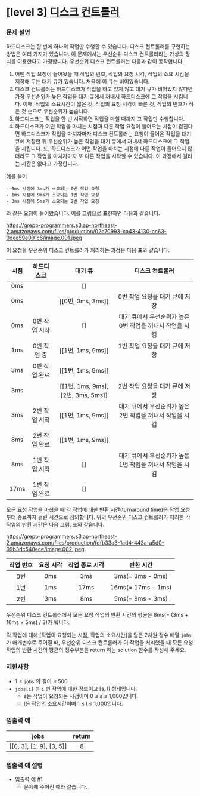 # [level 3] [디스크 컨트롤러](https://school.programmers.co.kr/learn/courses/30/lessons/42627)

### 문제 설명

하드디스크는 한 번에 하나의 작업만 수행할 수 있습니다. 디스크 컨트롤러를 구현하는 방법은 여러 가지가 있습니다. 이 문제에서는 우선순위 디스크 컨트롤러라는 가상의 장치를 이용한다고 가정합니다. 우선순위 디스크 컨트롤러는 다음과 같이 동작합니다.

1. 어떤 작업 요청이 들어왔을 때 작업의 번호, 작업의 요청 시각, 작업의 소요 시간을 저장해 두는 대기 큐가 있습니다. 처음에 이 큐는 비어있습니다.
2. 디스크 컨트롤러는 하드디스크가 작업을 하고 있지 않고 대기 큐가 비어있지 않다면 가장 우선순위가 높은 작업을 대기 큐에서 꺼내서 하드디스크에 그 작업을 시킵니다. 이때, 작업의 소요시간이 짧은 것, 작업의 요청 시각이 빠른 것, 작업의 번호가 작은 것 순으로 우선순위가 높습니다.
3. 하드디스크는 작업을 한 번 시작하면 작업을 마칠 때까지 그 작업만 수행합니다.
4. 하드디스크가 어떤 작업을 마치는 시점과 다른 작업 요청이 들어오는 시점이 겹친다면 하드디스크가 작업을 마치자마자 디스크 컨트롤러는 요청이 들어온 작업을 대기 큐에 저장한 뒤 우선순위가 높은 작업을 대기 큐에서 꺼내서 하드디스크에 그 작업을 시킵니다. 또, 하드디스크가 어떤 작업을 마치는 시점에 다른 작업이 들어오지 않더라도 그 작업을 마치자마자 또 다른 작업을 시작할 수 있습니다. 이 과정에서 걸리는 시간은 없다고 가정합니다.

예를 들어

```
- 0ms 시점에 3ms가 소요되는 0번 작업 요청
- 1ms 시점에 9ms가 소요되는 1번 작업 요청
- 3ms 시점에 5ms가 소요되는 2번 작업 요청
```

와 같은 요청이 들어왔습니다. 이를 그림으로 표현하면 다음과 같습니다.

https://grepp-programmers.s3.ap-northeast-2.amazonaws.com/files/production/02c70993-ca43-4130-ac63-0dec59e091c6/image.001.jpeg

이 요청을 우선순위 디스크 컨트롤러가 처리하는 과정은 다음 표와 같습니다.

| 시점 | 하드디스크 | 대기 큐 | 디스크 컨트롤러 |
| :--: | :--: | :--: | :--: |
| 0ms |  | [] |  |
| 0ms |  | [[0번, 0ms, 3ms]] | 0번 작업 요청을 대기 큐에 저장 |
| 0ms | 0번 작업 시작 | [] | 대기 큐에서 우선순위가 높은 0번 작업을 꺼내서 작업을 시킴 |
| 1ms | 0번 작업 중 | [[1번, 1ms, 9ms]] | 1번 작업 요청을 대기 큐에 저장 |
| 3ms | 0번 작업 완료 | [[1번, 1ms, 9ms]] |  |
| 3ms |  | [[1번, 1ms, 9ms], [2번, 3ms, 5ms]] | 2번 작업 요청을 대기 큐에 저장 |
| 3ms | 2번 작업 시작 | [[1번, 1ms, 9ms]] | 대기 큐에서 우선순위가 높은 2번 작업을 꺼내서 작업을 시킴 |
| 8ms | 2번 작업 완료 | [[1번, 1ms, 9ms]] |  |
| 8ms | 1번 작업 시작 | [] | 대기 큐에서 우선순위가 높은 1번 작업을 꺼내서 작업을 시킴 |
| 17ms | 1번 작업 완료 | [] |  |

모든 요청 작업을 마쳤을 때 각 작업에 대한 반환 시간(turnaround time)은 작업 요청부터 종료까지 걸린 시간으로 정의합니다. 위의 우선순위 디스크 컨트롤러가 처리한 각 작업의 반환 시간은 다음 그림, 표와 같습니다.

https://grepp-programmers.s3.ap-northeast-2.amazonaws.com/files/production/fdfb33a3-1ad4-443a-a5d0-09b3dc548ece/image.002.jpeg

| 작업 번호 | 요청 시각 | 작업 종료 시각 | 반환 시간 |
| :--: | :--: | :--: | :--: |
| 0번 | 0ms | 3ms | 3ms(= 3ms - 0ms) |
| 1번 | 1ms | 17ms | 16ms(= 17ms - 1ms) |
| 2번 | 3ms | 8ms | 5ms(= 8ms - 3ms) |

우선순위 디스크 컨트롤러에서 모든 요청 작업의 반환 시간의 평균은 8ms(= (3ms + 16ms + 5ms) / 3)가 됩니다.

각 작업에 대해 [작업이 요청되는 시점, 작업의 소요시간]을 담은 2차원 정수 배열 `jobs` 가 매개변수로 주어질 때, 우선순위 디스크 컨트롤러가 이 작업을 처리했을 때 모든 요청 작업의 반환 시간의 평균의 정수부분을 return 하는 solution 함수를 작성해 주세요.

### 제한사항

- 1 ≤ `jobs` 의 길이 ≤ 500
- `jobs[i]` 는 `i` 번 작업에 대한 정보이고 [s, l] 형태입니다.
	- s는 작업이 요청되는 시점이며 0 ≤ s ≤ 1,000입니다.
	- l은 작업의 소요시간이며 1 ≤ l ≤ 1,000입니다.

### 입출력 예

| jobs | return |
| :--: | :--: |
| [[0, 3], [1, 9], [3, 5]] | 8 |

### 입출력 예 설명

- 입출력 예 #1
	- 문제에 주어진 예와 같습니다.
